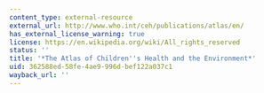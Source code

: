 ```yaml
---
content_type: external-resource
external_url: http://www.who.int/ceh/publications/atlas/en/
has_external_license_warning: true
license: https://en.wikipedia.org/wiki/All_rights_reserved
status: ''
title: '*The Atlas of Children''s Health and the Environment*'
uid: 362588ed-58fe-4ae9-996d-bef122a037c1
wayback_url: ''
---
```

